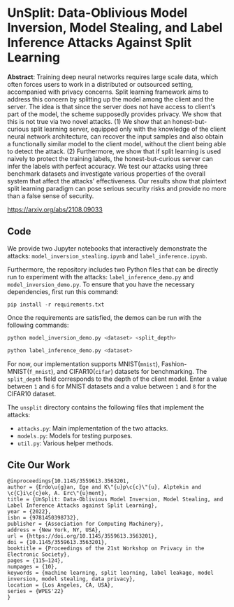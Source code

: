 # UnSplit: Data-Oblivious Model Inversion, Model Stealing, and Label Inference Attacks Against Split Learning

**Abstract**: Training deep neural networks requires large scale data, which often forces users to work in a distributed or outsourced setting, accompanied with privacy concerns. Split learning framework aims to address this concern by splitting up the model among the client and the server. The idea is that since the server does not have access to client's part of the model, the scheme supposedly provides privacy. We show that this is not true via two novel attacks. (1) We show that an honest-but-curious split learning server, equipped only with the knowledge of the client neural network architecture, can recover the input samples and also obtain a functionally similar model to the client model, without the client being able to detect the attack. (2) Furthermore, we show that if split learning is used naively to protect the training labels, the honest-but-curious server can infer the labels with perfect accuracy. We test our attacks using three benchmark datasets and investigate various properties of the overall system that affect the attacks' effectiveness. Our results show that plaintext split learning paradigm can pose serious security risks and provide no more than a false sense of security.

https://arxiv.org/abs/2108.09033

## Code

We provide two Jupyter notebooks that interactively demonstrate the attacks: `model_inversion_stealing.ipynb` and `label_inference.ipynb`.

Furthermore, the repository includes two Python files that can be directly run to experiment with the attacks: `label_inference_demo.py` and `model_inversion_demo.py`. To ensure that you have the necessary dependencies, first run this command:
```
pip install -r requirements.txt
```

Once the requirements are satisfied, the demos can be run with the following commands:
```bash
python model_inversion_demo.py <dataset> <split_depth>
```
```bash
python label_inference_demo.py <dataset>
```
For now, our implementation supports MNIST(`mnist`), Fashion-MNIST(`f_mnist`), and CIFAR10(`cifar`) datasets for benchmarking. The `split_depth` field corresponds to the depth of the client model. Enter a value between `1` and `6` for MNIST datasets and a value between `1` and `8` for the CIFAR10 dataset.

The `unsplit` directory contains the following files that implement the attacks:
* `attacks.py`: Main implementation of the two attacks. 
* `models.py`: Models for testing purposes.
* `util.py`: Various helper methods. 


## Cite Our Work
```
@inproceedings{10.1145/3559613.3563201,
author = {Erdo\u{g}an, Ege and K\"{u}p\c{c}\"{u}, Alptekin and \c{C}i\c{c}ek, A. Erc\"{u}ment},
title = {UnSplit: Data-Oblivious Model Inversion, Model Stealing, and Label Inference Attacks against Split Learning},
year = {2022},
isbn = {9781450398732},
publisher = {Association for Computing Machinery},
address = {New York, NY, USA},
url = {https://doi.org/10.1145/3559613.3563201},
doi = {10.1145/3559613.3563201},
booktitle = {Proceedings of the 21st Workshop on Privacy in the Electronic Society},
pages = {115–124},
numpages = {10},
keywords = {machine learning, split learning, label leakage, model inversion, model stealing, data privacy},
location = {Los Angeles, CA, USA},
series = {WPES'22}
}
```
